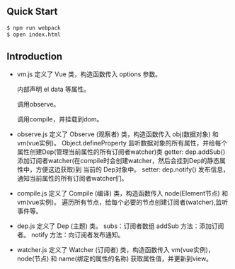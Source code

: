 ## Quick Start

``` bash
$ npm run webpack
$ open index.html
```

## Introduction

- vm.js
  定义了 Vue 类，构造函数传入 options 参数。

  内部声明 el data 等属性。

  调用observe。
  
  调用compile，并挂载到dom。
- observe.js
  定义了 Observe (观察者) 类，构造函数传入 obj(数据对象) 和 vm(vue实例)。
  Object.defineProperty 监听数据对象的所有属性，并给每个属性创建Dep(管理当前属性的所有订阅者watcher)类
    getter: dep.addSub() 添加订阅者watcher(在compile时会创建watcher，然后会挂到Dep的静态属性中，方便这边获取)到 当前的         Dep对象中。
    setter: dep.notify() 发布信息，通知当前属性的所有订阅者watcher们。
- compile.js
  定义了 Compile (编译) 类，构造函数传入 node(Element节点) 和 vm(vue实例)。
  遍历所有节点，给每个必要的节点创建订阅者(watcher),监听事件等。
- dep.js
  定义了 Dep (主题) 类。
  subs：订阅者数组
  addSub 方法：添加订阅者。
  notify 方法：向订阅者发布通知。
- watcher.js
  定义了 Watcher (订阅者) 类，构造函数传入 vm(vue实例)， node(节点) 和 name(绑定的属性的名称)
  获取属性值，并更新到view。
